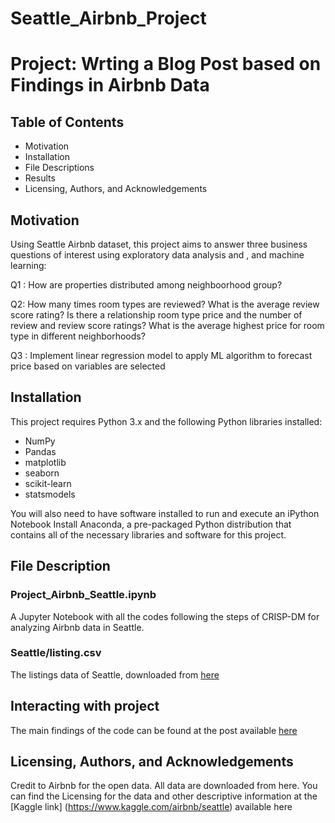 # Seattle_Airbnb_Project
# Project: Wrting a Blog Post based on Findings in Airbnb Data
## Table of Contents
* Motivation
* Installation
*	File Descriptions
*	Results
*	Licensing, Authors, and Acknowledgements

## Motivation

Using Seattle Airbnb dataset, this project aims to answer three business questions of interest using exploratory data analysis and , and machine learning:

Q1 : How are properties distributed among neighboorhood group?

Q2: How many times room types are reviewed? What is the average review score rating? Is there a relationship room type price and the number of review and review score ratings? What is the average highest price for room type in different neighborhoods?

Q3 : Implement linear regression model to apply ML algorithm to forecast price based on variables are selected

## Installation
This project requires Python 3.x and the following Python libraries installed:
*	NumPy
* Pandas
*	matplotlib
*	seaborn
*	scikit-learn
*	statsmodels

You will also need to have software installed to run and execute an iPython Notebook
Install Anaconda, a pre-packaged Python distribution that contains all of the necessary libraries and software for this project.

## File Description

### Project_Airbnb_Seattle.ipynb

A Jupyter Notebook with all the codes following the steps of CRISP-DM for analyzing Airbnb data in Seattle.

### Seattle/listing.csv
The listings data of Seattle, downloaded from [here](https://www.kaggle.com/airbnb/seattle)

## Interacting with project
The main findings of the code can be found at the post available [here](https://hayirici.medium.com/seattle-airbnb-data-analysis-process-with-machine-learning-algorithm-linear-regression-model-24b3b0b77abf)

## Licensing, Authors, and Acknowledgements
Credit to Airbnb for the open data. All data are downloaded from here. You can find the Licensing for the data and other descriptive information at the 
[Kaggle link] (https://www.kaggle.com/airbnb/seattle) available here 

